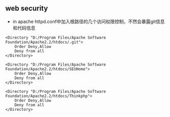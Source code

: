 ## web security

* in apache httpd.conf中加入根路径的几个访问权限控制，不然会暴露git信息和代码信息

```
<Directory "D:/Program Files/Apache Software Foundation/Apache2.2/htdocs/.git">
    Order Deny,Allow
    Deny from all
</Directory>

<Directory "D:/Program Files/Apache Software Foundation/Apache2.2/htdocs/SEUHome">
    Order Deny,Allow
    Deny from all
</Directory>

<Directory "D:/Program Files/Apache Software Foundation/Apache2.2/htdocs/Thinkphp">
    Order Deny,Allow
    Deny from all
</Directory>
```